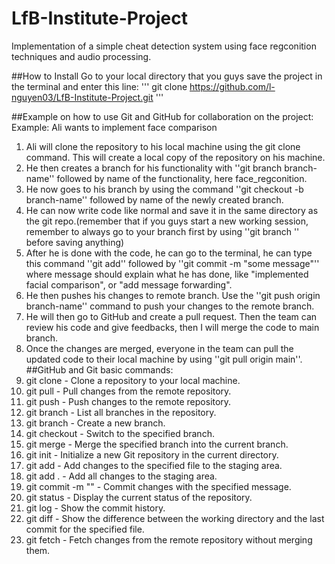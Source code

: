 # LfB-Institute-Project
Implementation of a simple cheat detection system using face regconition techniques and audio processing. 

##How to Install 
Go to your local directory that you guys save the project in the terminal and enter this line: 
''' git clone https://github.com/l-nguyen03/LfB-Institute-Project.git '''

##Example on how to use Git and GitHub for collaboration on the project:
Example: Ali wants to implement face comparison
1. Ali will clone the repository to his local machine using the git clone command. This will create a local copy of the repository on his machine.
2. He then creates a branch for his functionality with ''git branch branch-name'' followed by name of the functionality, here face_regconition.
3. He now goes to his branch by using the command ''git checkout -b branch-name'' followed by name of the newly created branch.
4. He can now write code like normal and save it in the same directory as the git repo.(remember that if you guys start a new working session, remember to always go to your branch first by using ''git branch <branch-name>'' before saving anything)
5. After he is done with the code, he can go to the terminal, he can type this command ''git add'' followed by ''git commit -m "some message"'' where message should explain what he has done, like "implemented facial comparison", or "add message forwarding". 
6. He then pushes his changes to remote branch. Use the ''git push origin branch-name'' command to push your changes to the remote branch.
7. He will then go to GitHub and create a pull request. Then the team can review his code and give feedbacks, then I will merge the code to main branch.
8. Once the changes are merged, everyone in the team can pull the updated code to their local machine by using ''git pull origin main''.
##GitHub and Git basic commands: 
1. git clone <url> - Clone a repository to your local machine.
2. git pull - Pull changes from the remote repository.
3. git push - Push changes to the remote repository.
4. git branch - List all branches in the repository.
5. git branch <branch> - Create a new branch.
6. git checkout <branch> - Switch to the specified branch.
7. git merge <branch> - Merge the specified branch into the current branch.
8. git init - Initialize a new Git repository in the current directory.
9. git add <file> - Add changes to the specified file to the staging area.
10. git add . - Add all changes to the staging area.
11. git commit -m "<message>" - Commit changes with the specified message.
12. git status - Display the current status of the repository.
13. git log - Show the commit history.
14. git diff <file> - Show the difference between the working directory and the last commit for the specified file.
15. git fetch - Fetch changes from the remote repository without merging them.




